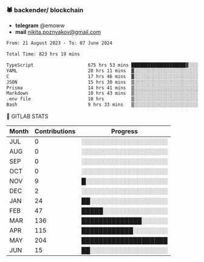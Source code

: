 ### 🕷 backender/ blockchain
- **telegram** @emoww
- **mail** nikita.poznyakov@gmail.com

<!--START_SECTION:waka-->

```txt
From: 21 August 2023 - To: 07 June 2024

Total Time: 823 hrs 19 mins

TypeScript                    675 hrs 53 mins ████████████████████▓░░░░   82.07 %
YAML                          20 hrs 11 mins  ▓░░░░░░░░░░░░░░░░░░░░░░░░   02.45 %
C                             17 hrs 46 mins  ▓░░░░░░░░░░░░░░░░░░░░░░░░   02.16 %
JSON                          15 hrs 30 mins  ▒░░░░░░░░░░░░░░░░░░░░░░░░   01.88 %
Prisma                        14 hrs 41 mins  ▒░░░░░░░░░░░░░░░░░░░░░░░░   01.78 %
Markdown                      10 hrs 43 mins  ▒░░░░░░░░░░░░░░░░░░░░░░░░   01.30 %
.env file                     10 hrs          ▒░░░░░░░░░░░░░░░░░░░░░░░░   01.22 %
Bash                          9 hrs 33 mins   ▒░░░░░░░░░░░░░░░░░░░░░░░░   01.16 %
```

<!--END_SECTION:waka-->


🦊 GITLAB STATS

<!--START_SECTION:emo-gitlab-->
| Month | Contributions | Progress | 
|-------|---------------|---------------------------|
|JUL|0  |░░░░░░░░░░░░░░░░░░░░|
|AUG|0  |░░░░░░░░░░░░░░░░░░░░|
|SEP|0  |░░░░░░░░░░░░░░░░░░░░|
|OCT|0  |░░░░░░░░░░░░░░░░░░░░|
|NOV|9  |█░░░░░░░░░░░░░░░░░░░|
|DEC|2  |░░░░░░░░░░░░░░░░░░░░|
|JAN|24 |██░░░░░░░░░░░░░░░░░░|
|FEB|47 |█████░░░░░░░░░░░░░░░|
|MAR|136|██████████████░░░░░░|
|APR|115|████████████░░░░░░░░|
|MAY|204|████████████████████|
|JUN|15 |██░░░░░░░░░░░░░░░░░░|

<!--END_SECTION:emo-gitlab-->



